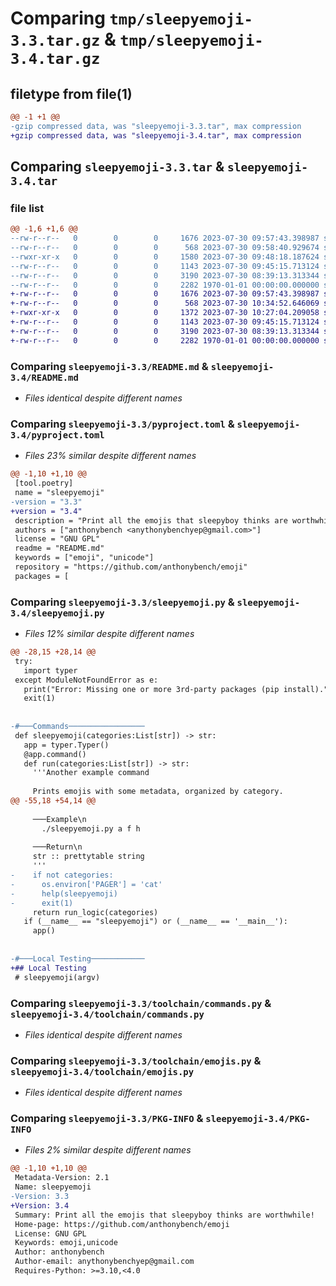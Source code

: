# Comparing `tmp/sleepyemoji-3.3.tar.gz` & `tmp/sleepyemoji-3.4.tar.gz`

## filetype from file(1)

```diff
@@ -1 +1 @@
-gzip compressed data, was "sleepyemoji-3.3.tar", max compression
+gzip compressed data, was "sleepyemoji-3.4.tar", max compression
```

## Comparing `sleepyemoji-3.3.tar` & `sleepyemoji-3.4.tar`

### file list

```diff
@@ -1,6 +1,6 @@
--rw-r--r--   0        0        0     1676 2023-07-30 09:57:43.398987 sleepyemoji-3.3/README.md
--rw-r--r--   0        0        0      568 2023-07-30 09:58:40.929674 sleepyemoji-3.3/pyproject.toml
--rwxr-xr-x   0        0        0     1580 2023-07-30 09:48:18.187624 sleepyemoji-3.3/sleepyemoji.py
--rw-r--r--   0        0        0     1143 2023-07-30 09:45:15.713124 sleepyemoji-3.3/toolchain/commands.py
--rw-r--r--   0        0        0     3190 2023-07-30 08:39:13.313344 sleepyemoji-3.3/toolchain/emojis.py
--rw-r--r--   0        0        0     2282 1970-01-01 00:00:00.000000 sleepyemoji-3.3/PKG-INFO
+-rw-r--r--   0        0        0     1676 2023-07-30 09:57:43.398987 sleepyemoji-3.4/README.md
+-rw-r--r--   0        0        0      568 2023-07-30 10:34:52.646069 sleepyemoji-3.4/pyproject.toml
+-rwxr-xr-x   0        0        0     1372 2023-07-30 10:27:04.209058 sleepyemoji-3.4/sleepyemoji.py
+-rw-r--r--   0        0        0     1143 2023-07-30 09:45:15.713124 sleepyemoji-3.4/toolchain/commands.py
+-rw-r--r--   0        0        0     3190 2023-07-30 08:39:13.313344 sleepyemoji-3.4/toolchain/emojis.py
+-rw-r--r--   0        0        0     2282 1970-01-01 00:00:00.000000 sleepyemoji-3.4/PKG-INFO
```

### Comparing `sleepyemoji-3.3/README.md` & `sleepyemoji-3.4/README.md`

 * *Files identical despite different names*

### Comparing `sleepyemoji-3.3/pyproject.toml` & `sleepyemoji-3.4/pyproject.toml`

 * *Files 23% similar despite different names*

```diff
@@ -1,10 +1,10 @@
 [tool.poetry]
 name = "sleepyemoji"
-version = "3.3"
+version = "3.4"
 description = "Print all the emojis that sleepyboy thinks are worthwhile!"
 authors = ["anthonybench <anythonybenchyep@gmail.com>"]
 license = "GNU GPL"
 readme = "README.md"
 keywords = ["emoji", "unicode"]
 repository = "https://github.com/anthonybench/emoji"
 packages = [
```

### Comparing `sleepyemoji-3.3/sleepyemoji.py` & `sleepyemoji-3.4/sleepyemoji.py`

 * *Files 12% similar despite different names*

```diff
@@ -28,15 +28,14 @@
 try:
   import typer
 except ModuleNotFoundError as e:
   print("Error: Missing one or more 3rd-party packages (pip install).")
   exit(1)
 
 
-#───Commands─────────────────
 def sleepyemoji(categories:List[str]) -> str:
   app = typer.Typer()
   @app.command()
   def run(categories:List[str]) -> str:
     '''Another example command
 
     Prints emojis with some metadata, organized by category.
@@ -55,18 +54,14 @@
 
     ───Example\n
       ./sleepyemoji.py a f h
 
     ───Return\n
     str :: prettytable string
     '''
-    if not categories:
-      os.environ['PAGER'] = 'cat'
-      help(sleepyemoji)
-      exit(1)
     return run_logic(categories)
   if (__name__ == "sleepyemoji") or (__name__ == '__main__'):
     app()
 
 
-#───Local Testing────────────
+## Local Testing
 # sleepyemoji(argv)
```

### Comparing `sleepyemoji-3.3/toolchain/commands.py` & `sleepyemoji-3.4/toolchain/commands.py`

 * *Files identical despite different names*

### Comparing `sleepyemoji-3.3/toolchain/emojis.py` & `sleepyemoji-3.4/toolchain/emojis.py`

 * *Files identical despite different names*

### Comparing `sleepyemoji-3.3/PKG-INFO` & `sleepyemoji-3.4/PKG-INFO`

 * *Files 2% similar despite different names*

```diff
@@ -1,10 +1,10 @@
 Metadata-Version: 2.1
 Name: sleepyemoji
-Version: 3.3
+Version: 3.4
 Summary: Print all the emojis that sleepyboy thinks are worthwhile!
 Home-page: https://github.com/anthonybench/emoji
 License: GNU GPL
 Keywords: emoji,unicode
 Author: anthonybench
 Author-email: anythonybenchyep@gmail.com
 Requires-Python: >=3.10,<4.0
```


